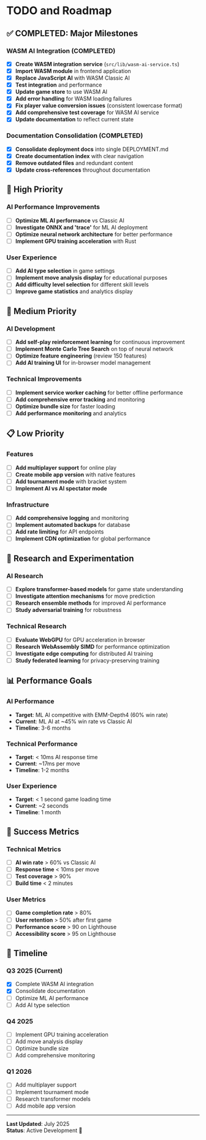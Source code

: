 # TODO and Roadmap

## ✅ COMPLETED: Major Milestones

### WASM AI Integration (COMPLETED)

- [x] **Create WASM integration service** (`src/lib/wasm-ai-service.ts`)
- [x] **Import WASM module** in frontend application
- [x] **Replace JavaScript AI** with WASM Classic AI
- [x] **Test integration** and performance
- [x] **Update game store** to use WASM AI
- [x] **Add error handling** for WASM loading failures
- [x] **Fix player value conversion issues** (consistent lowercase format)
- [x] **Add comprehensive test coverage** for WASM AI service
- [x] **Update documentation** to reflect current state

### Documentation Consolidation (COMPLETED)

- [x] **Consolidate deployment docs** into single DEPLOYMENT.md
- [x] **Create documentation index** with clear navigation
- [x] **Remove outdated files** and redundant content
- [x] **Update cross-references** throughout documentation

## 🎯 High Priority

### AI Performance Improvements

- [ ] **Optimize ML AI performance** vs Classic AI
- [ ] **Investigate ONNX and 'trace'** for ML AI deployment
- [ ] **Optimize neural network architecture** for better performance
- [ ] **Implement GPU training acceleration** with Rust

### User Experience

- [ ] **Add AI type selection** in game settings
- [ ] **Implement move analysis display** for educational purposes
- [ ] **Add difficulty level selection** for different skill levels
- [ ] **Improve game statistics** and analytics display

## 🔄 Medium Priority

### AI Development

- [ ] **Add self-play reinforcement learning** for continuous improvement
- [ ] **Implement Monte Carlo Tree Search** on top of neural network
- [ ] **Optimize feature engineering** (review 150 features)
- [ ] **Add AI training UI** for in-browser model management

### Technical Improvements

- [ ] **Implement service worker caching** for better offline performance
- [ ] **Add comprehensive error tracking** and monitoring
- [ ] **Optimize bundle size** for faster loading
- [ ] **Add performance monitoring** and analytics

## 📋 Low Priority

### Features

- [ ] **Add multiplayer support** for online play
- [ ] **Create mobile app version** with native features
- [ ] **Add tournament mode** with bracket system
- [ ] **Implement AI vs AI spectator mode**

### Infrastructure

- [ ] **Add comprehensive logging** and monitoring
- [ ] **Implement automated backups** for database
- [ ] **Add rate limiting** for API endpoints
- [ ] **Implement CDN optimization** for global performance

## 🧪 Research and Experimentation

### AI Research

- [ ] **Explore transformer-based models** for game state understanding
- [ ] **Investigate attention mechanisms** for move prediction
- [ ] **Research ensemble methods** for improved AI performance
- [ ] **Study adversarial training** for robustness

### Technical Research

- [ ] **Evaluate WebGPU** for GPU acceleration in browser
- [ ] **Research WebAssembly SIMD** for performance optimization
- [ ] **Investigate edge computing** for distributed AI training
- [ ] **Study federated learning** for privacy-preserving training

## 📊 Performance Goals

### AI Performance

- **Target**: ML AI competitive with EMM-Depth4 (60% win rate)
- **Current**: ML AI at ~45% win rate vs Classic AI
- **Timeline**: 3-6 months

### Technical Performance

- **Target**: < 10ms AI response time
- **Current**: ~17ms per move
- **Timeline**: 1-2 months

### User Experience

- **Target**: < 1 second game loading time
- **Current**: ~2 seconds
- **Timeline**: 1 month

## 🎯 Success Metrics

### Technical Metrics

- [ ] **AI win rate** > 60% vs Classic AI
- [ ] **Response time** < 10ms per move
- [ ] **Test coverage** > 90%
- [ ] **Build time** < 2 minutes

### User Metrics

- [ ] **Game completion rate** > 80%
- [ ] **User retention** > 50% after first game
- [ ] **Performance score** > 90 on Lighthouse
- [ ] **Accessibility score** > 95 on Lighthouse

## 📅 Timeline

### Q3 2025 (Current)

- [x] Complete WASM AI integration
- [x] Consolidate documentation
- [ ] Optimize ML AI performance
- [ ] Add AI type selection

### Q4 2025

- [ ] Implement GPU training acceleration
- [ ] Add move analysis display
- [ ] Optimize bundle size
- [ ] Add comprehensive monitoring

### Q1 2026

- [ ] Add multiplayer support
- [ ] Implement tournament mode
- [ ] Research transformer models
- [ ] Add mobile app version

---

**Last Updated**: July 2025  
**Status**: Active Development 🔄

